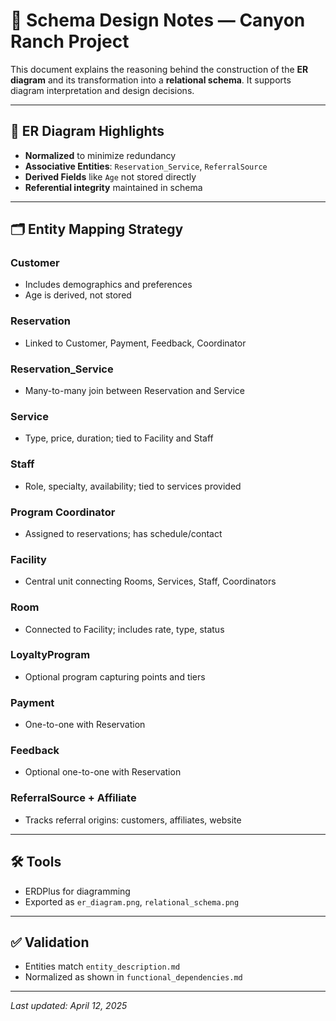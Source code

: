 # 🧱 Schema Design Notes — Canyon Ranch Project

This document explains the reasoning behind the construction of the **ER diagram** and its transformation into a **relational schema**. It supports diagram interpretation and design decisions.

---

## 🔷 ER Diagram Highlights

- **Normalized** to minimize redundancy  
- **Associative Entities**: `Reservation_Service`, `ReferralSource`  
- **Derived Fields** like `Age` not stored directly  
- **Referential integrity** maintained in schema

---

## 🗂️ Entity Mapping Strategy

### Customer
- Includes demographics and preferences
- Age is derived, not stored

### Reservation
- Linked to Customer, Payment, Feedback, Coordinator

### Reservation_Service
- Many-to-many join between Reservation and Service

### Service
- Type, price, duration; tied to Facility and Staff

### Staff
- Role, specialty, availability; tied to services provided

### Program Coordinator
- Assigned to reservations; has schedule/contact

### Facility
- Central unit connecting Rooms, Services, Staff, Coordinators

### Room
- Connected to Facility; includes rate, type, status

### LoyaltyProgram
- Optional program capturing points and tiers

### Payment
- One-to-one with Reservation

### Feedback
- Optional one-to-one with Reservation

### ReferralSource + Affiliate
- Tracks referral origins: customers, affiliates, website

---

## 🛠️ Tools

- ERDPlus for diagramming  
- Exported as `er_diagram.png`, `relational_schema.png`

---

## ✅ Validation

- Entities match `entity_description.md`  
- Normalized as shown in `functional_dependencies.md`

---

*Last updated: April 12, 2025*
